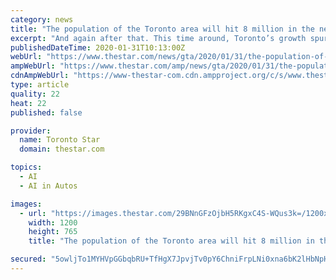 ```yaml
---
category: news
title: "The population of the Toronto area will hit 8 million in the next 10 years. It’s make or break time — are we ready?"
excerpt: "And again after that. This time around, Toronto’s growth spurt is projected to unfold into an era of electric vehicles, artificial intelligence, advanced robotics and driverless everything. It promises to be a transformative decade, perhaps the most consequential 10 years the city has ever known. From transit to climate to housing to ..."
publishedDateTime: 2020-01-31T10:13:00Z
webUrl: "https://www.thestar.com/news/gta/2020/01/31/the-population-of-the-toronto-area-will-hit-8-million-in-the-next-10-years-its-make-or-break-time-are-we-ready.html"
ampWebUrl: "https://www.thestar.com/amp/news/gta/2020/01/31/the-population-of-the-toronto-area-will-hit-8-million-in-the-next-10-years-its-make-or-break-time-are-we-ready.html"
cdnAmpWebUrl: "https://www-thestar-com.cdn.ampproject.org/c/s/www.thestar.com/amp/news/gta/2020/01/31/the-population-of-the-toronto-area-will-hit-8-million-in-the-next-10-years-its-make-or-break-time-are-we-ready.html"
type: article
quality: 22
heat: 22
published: false

provider:
  name: Toronto Star
  domain: thestar.com

topics:
  - AI
  - AI in Autos

images:
  - url: "https://images.thestar.com/29BNnGFzOjbH5RKgxC4S-WQus3k=/1200x765/smart/filters:cb(1580425820016)/https://www.thestar.com/content/dam/thestar/news/gta/2020/01/31/the-population-of-the-toronto-area-will-hit-8-million-in-the-next-10-years-its-make-or-break-time-are-we-ready/toronto_2030_intro_main_art.jpg"
    width: 1200
    height: 765
    title: "The population of the Toronto area will hit 8 million in the next 10 years. It’s make or break time — are we ready?"

secured: "5owljTo1MYHVpGGbqbRU+TfHgX7JpvjTv0pY6ChniFrpLNi0xna6bK2lHbNpHv7KknZJ6T/0s4UDrPAhcHTsGEfjEn6PSydBCOrEIUIy83jIG3b+4IoO5K4qduoPaJ5ALqZd+ZLT3Tvbt5d5Hvd/ZZmaZWx6A5NBXBPFopwC3yP9OdB3XIez+DtNT7rb/UthjXgE1VIEmUyyRn8ApizNksxoxrJWdrJgmxD27QBsvCUHswSdwI9eRYvzVVjDCknIY148nBEQlogtkjeXmoKuU6akwZuNQ1ZxOLqekEe2vIwM2c2lob3BSM+4Jk3/N5CxJurWg2ACQthWY3InsvewmmuV5A9yuGUe4UXKbpl2hukji5IIJlkda5ZZ0d7PIuClrxS87ENDGb6UVpmDEz142uBAkN+hhrUgwehRa1z5ZX+8akMF405OltfIQOfzlL5jv2F9KOC9w+eC9u68uaAn4uf4PaaiqmACIhmyYoK4G/o=;kNJshAREm4spyCZwzK0tvQ=="
---
```


